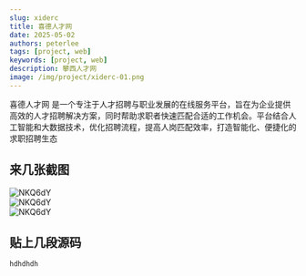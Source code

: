 ```yaml
---
slug: xiderc
title: 喜德人才网
date: 2025-05-02
authors: peterlee
tags: [project, web]
keywords: [project, web]
description: 攀西人才网
image: /img/project/xiderc-01.png
---
```


喜德人才网 是一个专注于人才招聘与职业发展的在线服务平台，旨在为企业提供高效的人才招聘解决方案，同时帮助求职者快速匹配合适的工作机会。平台结合人工智能和大数据技术，优化招聘流程，提高人岗匹配效率，打造智能化、便捷化的求职招聘生态
<!-- truncate -->

## 来几张截图

![NKQ6dY](/img/project/xiderc-01.png)
<br/>
![NKQ6dY](/img/project/xiderc-02.png)
<br/>
![NKQ6dY](/img/project/xiderc-03.png)


## 贴上几段源码
~~~ php
hdhdhdh

~~~
